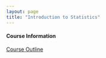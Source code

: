 ```yaml
---
layout: page
title: "Introduction to Statistics"
---
```


#### Course Information

[Course Outline](/courses/Introduction_to_Statistics/ECO104_Spring2020_EWU_Syllabus.pdf)

